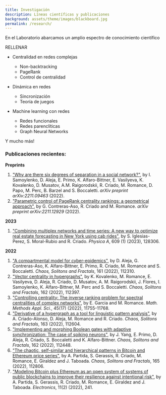 ```yaml
---
title: Investigación
description: Líneas científicas y publicaciones
background: assets/theme/images/blackboard.jpg
permalink: /research/
---
```




En el Laboratorio abarcamos un amplio espectro de conocimiento científico

RELLENAR

- Centralidad en redes complejas
    - Non-backtracking
    - PageRank
    - Control de centralidad

- Dinámica en redes
    - Sincronización
    - Teoría de juegos

- Machine learning con redes
    - Redes funcionales
    - Redes parenclíticas
    - Graph Neural Networks

Y mucho más!



### Publicaciones recientes:


<strong>Preprints</strong>

<ol>
    <li><a href="http://doi.org/10.48550/arXiv.2211.09463"> "Why are there six degrees of separation in a social network?"</a>, by I. Samoylenko, D. Aleja, E. Primo, K. Alfaro-Bittner, E. Vasilyeva, K. Kovalenko, D. Musatov, A.M. Raigorodskii, R. Criado, M. Romance, D. Papo, M. Perc, B. Barzel and S. Boccaletti. <em>arXiv preprint arXiv:2211.09463</em> (2022).</li>
    <li><a href="http://doi.org/10.48550/arXiv.2211.12929"> "Parametric control of PageRank centrality rankings: a geometrical approach"</a>, by G. Contreras-Aso, R. Criado and M. Romance. <em>arXiv preprint arXiv:2211.12929</em> (2022).</li>
</ol>       


<strong>2023</strong>

<ol>   
    <li><a href="http://doi.org/10.1016/j.physa.2022.128306"> "Combining multiplex networks and time series: A new way to optimize real estate forecasting in New York using cab rides"</a>, by S. Iglesias-Perez, S. Moral-Rubio and R. Criado. <em>Physica A</em>, 609 (1) (2023),  128306.</li>
</ol>   


<strong>2022</strong>

<ol>
    <li><a href="http://doi.org/10.1016/j.chaos.2022.112310"> "A compartmental model for cyber-epidemics"</a>, by D. Aleja, G. Contreras-Aso, K. Alfaro-Bittner, E. Primo, R. Criado, M. Romance and S. Boccaletti. <em>Chaos, Solitons and Fractals</em>, 161 (2022),  112310. </li>
    <li><a href="http://doi.org/10.1016/j.chaos.2022.112397"> "Vector centrality in hypergraphs"</a>, by K. Kovalenko, M. Romance, E. Vasilyeva, D. Aleja, R. Criado, D. Musatov, A. M. Raigorodskii, J. Flores, I. Samoylenko, K. Alfaro-Bittner, M. Perc and S. Boccaletti. <em>Chaos, Solitons and Fractals</em>, 162 (2022),  112397.</li>
    <li><a href="http://doi.org/10.1002/mma.8478"> "Controlling centrality: The inverse ranking problem for spectral centralities of complex networks"</a>, by E. Garcia and M. Romance. <em>Math. Methods Appl. Sci.</em>, 45(17) (2022),  11755-11768. </li>
    <li><a href="http://doi.org/10.1016/j.chaos.2022.112604"> "Derivative of a hypergraph as a tool for linguistic pattern analysis"</a>, by A. Criado-Alonso, D. Aleja, M. Romance and R. Criado. <em>Chaos, Solitons and Fractals</em>, 163 (2022),  112604.</li>
    <li><a href="http://doi.org/10.1016/j.chaos.2022.112448"> "Implementing and morphing Boolean gates with adaptive synchronization: The case of spiking neurons"</a>, by J. Yang, E. Primo, D. Aleja, R. Criado, S. Boccaletti and K. Alfaro-Bittner. <em>Chaos, Solitons and Fractals</em>, 162 (2022),  112448.</li>
    <li><a href="http://doi.org/10.1016/j.chaos.2022.112806"> "The chaotic, self-similar and hierarchical patterns in Bitcoin and Ethereum price series"</a>, by A. Partida, S. Gerassis, R. Criado, M. Romance, E. Giraldez and J. Taboada. <em>Chaos, Solitons and Fractals</em>, 165 (2022),  112806.</li>
    <li><a href="http://doi.org/10.3390/electronics11020241"> "Modeling Bitcoin plus Ethereum as an open system of systems of public blockchains to improve their resilience against intentional risk"</a>, by A. Partida, S. Gerassis, R. Criado, M. Romance, E. Giraldez and J. Taboada. <em>Electronics</em>, 11(2) (2022),  241.</li>
</ol>   
    
               


